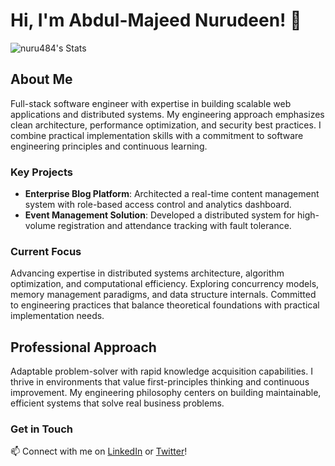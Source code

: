 # Hi, I'm Abdul-Majeed Nurudeen! 👋

![nuru484's Stats](https://github-readme-stats.vercel.app/api?username=nuru484&theme=vue-dark&show_icons=true&hide_border=true&count_private=true)

## About Me

Full-stack software engineer with expertise in building scalable web applications and distributed systems. My engineering approach emphasizes clean architecture, performance optimization, and security best practices. I combine practical implementation skills with a commitment to software engineering principles and continuous learning.

### Key Projects

- **Enterprise Blog Platform**: Architected a real-time content management system with role-based access control and analytics dashboard.
- **Event Management Solution**: Developed a distributed system for high-volume registration and attendance tracking with fault tolerance.

### Current Focus

Advancing expertise in distributed systems architecture, algorithm optimization, and computational efficiency. Exploring concurrency models, memory management paradigms, and data structure internals. Committed to engineering practices that balance theoretical foundations with practical implementation needs.

## Professional Approach

Adaptable problem-solver with rapid knowledge acquisition capabilities. I thrive in environments that value first-principles thinking and continuous improvement. My engineering philosophy centers on building maintainable, efficient systems that solve real business problems.

### Get in Touch

📫 Connect with me on [LinkedIn](https://www.linkedin.com/in/abdul-majeed-nurudeen-78266a182) or [Twitter](https://twitter.com/ABDULMAJEEDNUR3)!
